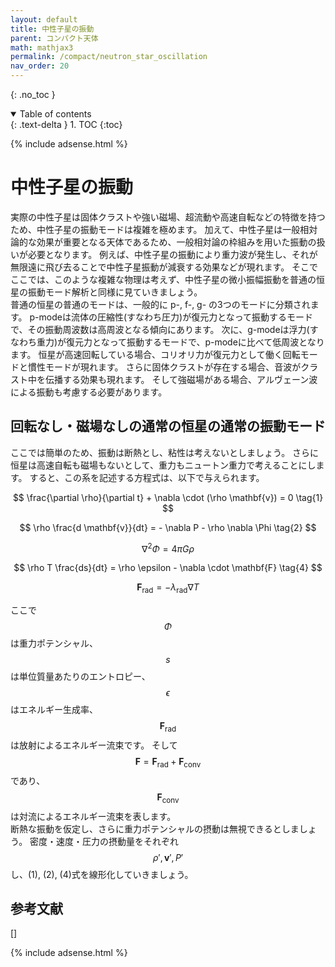 ```yaml
---
layout: default
title: 中性子星の振動
parent: コンパクト天体
math: mathjax3
permalink: /compact/neutron_star_oscillation
nav_order: 20
---
```


{: .no_toc }

<details open markdown="block">
  <summary>
    Table of contents
  </summary>
  {: .text-delta }
1. TOC
{:toc}
</details>

{% include adsense.html %}

# 中性子星の振動

実際の中性子星は固体クラストや強い磁場、超流動や高速自転などの特徴を持つため、中性子星の振動モードは複雑を極めます。
加えて、中性子星は一般相対論的な効果が重要となる天体であるため、一般相対論の枠組みを用いた振動の扱いが必要となります。
例えば、中性子星の振動により重力波が発生し、それが無限遠に飛び去ることで中性子星振動が減衰する効果などが現れます。
そこでここでは、このような複雑な物理は考えず、中性子星の微小振幅振動を普通の恒星の振動モード解析と同様に見ていきましょう。  
普通の恒星の普通のモードは、一般的に p-, f-, g- の3つのモードに分類されます。
p-modeは流体の圧縮性(すなわち圧力)が復元力となって振動するモードで、その振動周波数は高周波となる傾向にあります。
次に、g-modeは浮力(すなわち重力)が復元力となって振動するモードで、p-modeに比べて低周波となります。
恒星が高速回転している場合、コリオリ力が復元力として働く回転モードと慣性モードが現れます。
さらに固体クラストが存在する場合、音波がクラスト中を伝播する効果も現れます。
そして強磁場がある場合、アルヴェーン波による振動も考慮する必要があります。

## 回転なし・磁場なしの通常の恒星の通常の振動モード

ここでは簡単のため、振動は断熱とし、粘性は考えないとしましょう。
さらに恒星は高速自転も磁場もないとして、重力もニュートン重力で考えることにします。
すると、この系を記述する方程式は、以下で与えられます。

$$
\frac{\partial \rho}{\partial t} + \nabla \cdot (\rho \mathbf{v}) 
= 0 \tag{1}
$$

$$
\rho \frac{d \mathbf{v}}{dt} 
= - \nabla P - \rho \nabla \Phi \tag{2}
$$

$$
\nabla^2 \Phi 
= 4\pi G \rho \tag{3}
$$

$$
\rho T \frac{ds}{dt} 
= \rho \epsilon - \nabla \cdot \mathbf{F} \tag{4}
$$

$$
\mathbf{F}_\mathrm{rad} 
= -\lambda_\mathrm{rad} \nabla T \tag{5}
$$

ここで$$\Phi$$は重力ポテンシャル、$$s$$は単位質量あたりのエントロピー、$$\epsilon$$はエネルギー生成率、$$\mathbf{F}_\mathrm{rad}$$は放射によるエネルギー流束です。
そして$$\mathbf{F} = \mathbf{F}_\mathrm{rad} + \mathbf{F}_\mathrm{conv}$$であり、$$\mathbf{F}_\mathrm{conv}$$は対流によるエネルギー流束を表します。  
断熱な振動を仮定し、さらに重力ポテンシャルの摂動は無視できるとしましょう。
密度・速度・圧力の摂動量をそれぞれ$$\rho', \mathbf{v}', P'$$し、(1), (2), (4)式を線形化していきましょう。




## 参考文献

[] []()  

{% include adsense.html %}